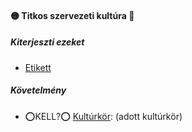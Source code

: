 #### 🟡 Titkos szervezeti kultúra 🔁

##### Kiterjeszti ezeket

- [Etikett](../kepzettsegek/etikett.md)

##### Követelmény

- ⭕KELL?⭕ [Kultúrkör](../hatterek.kiemelt/kulturkor.md): (adott kultúrkör)


<br />
